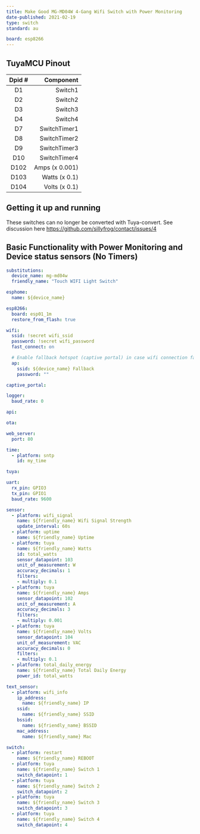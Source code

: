 ```yaml
---
title: Make Good MG-MD04W 4-Gang Wifi Switch with Power Monitoring
date-published: 2021-02-19
type: switch
standard: au

board: esp8266
---
```


## TuyaMCU Pinout

| Dpid # | Component |
|:------:|----------:|
| D1 | Switch1 |
| D2 | Switch2 |
| D3 | Switch3 |
| D4 | Switch4 |
| D7 | SwitchTimer1 |
| D8 | SwitchTimer2 |
| D9 | SwitchTimer3 |
| D10 | SwitchTimer4 |
| D102 | Amps (x 0.001) |
| D103 | Watts (x 0.1) |
| D104 | Volts (x 0.1) |

## Getting it up and running

These switches can no longer be converted with Tuya-convert. See discussion here <https://github.com/sillyfrog/contact/issues/4>

## Basic Functionality with Power Monitoring and Device status sensors (No Timers)

```yaml
substitutions:
  device_name: mg-md04w
  friendly_name: "Touch WIFI Light Switch"

esphome:
  name: ${device_name}

esp8266:
  board: esp01_1m
  restore_from_flash: true

wifi:
  ssid: !secret wifi_ssid
  password: !secret wifi_password
  fast_connect: on

  # Enable fallback hotspot (captive portal) in case wifi connection fails
  ap:
    ssid: ${device_name} Fallback
    password: ""

captive_portal:

logger:
  baud_rate: 0

api:

ota:

web_server:
  port: 80

time:
  - platform: sntp
    id: my_time

tuya:

uart:
  rx_pin: GPIO3
  tx_pin: GPIO1
  baud_rate: 9600

sensor:
  - platform: wifi_signal
    name: ${friendly_name} Wifi Signal Strength
    update_interval: 60s
  - platform: uptime
    name: ${friendly_name} Uptime
  - platform: tuya
    name: ${friendly_name} Watts
    id: total_watts
    sensor_datapoint: 103
    unit_of_measurement: W
    accuracy_decimals: 1
    filters:
    - multiply: 0.1
  - platform: tuya
    name: ${friendly_name} Amps
    sensor_datapoint: 102
    unit_of_measurement: A
    accuracy_decimals: 3
    filters:
    - multiply: 0.001
  - platform: tuya
    name: ${friendly_name} Volts
    sensor_datapoint: 104
    unit_of_measurement: VAC
    accuracy_decimals: 0
    filters:
    - multiply: 0.1
  - platform: total_daily_energy
    name: ${friendly_name} Total Daily Energy
    power_id: total_watts

text_sensor:
  - platform: wifi_info
    ip_address:
      name: ${friendly_name} IP
    ssid:
      name: ${friendly_name} SSID
    bssid:
      name: ${friendly_name} BSSID
    mac_address:
      name: ${friendly_name} Mac

switch:
  - platform: restart
    name: ${friendly_name} REBOOT
  - platform: tuya
    name: ${friendly_name} Switch 1
    switch_datapoint: 1
  - platform: tuya
    name: ${friendly_name} Switch 2
    switch_datapoint: 2
  - platform: tuya
    name: ${friendly_name} Switch 3
    switch_datapoint: 3
  - platform: tuya
    name: ${friendly_name} Switch 4
    switch_datapoint: 4

```

